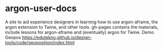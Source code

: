 # argon-user-docs
A site to aid experience designers in learning how to use argon-aframe, the argon extension to Twine, and other tools. gh-pages contains the materials, include lessons for argon-aframe and (eventually) argon for Twine.
Demo Geopos https://edutekno.github.io/design-tools/code/geoposition/index.html

